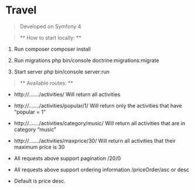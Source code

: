 # Travel

> Developed on Symfony 4

> ** How to start locally: **

1. Run composer
composer install

2. Run migrations
php bin/console doctrine:migrations:migrate

3. Start server
php bin/console server:run


> ** Available routes: ** 

- http://……./activities/
Will return all activities

- http://……./activities/popular/1/
Will return only the activities that have “popular = 1” 

- http://……./activities/category/music/
Will return all activities that are in category “music” 

- http://……./activities/maxprice/30/
Will return all activities that their maximum price is 30

- All requests above support pagination /20/0 
- All requests above support ordering information /priceOrder/asc or desc 
- Default is price desc. 

